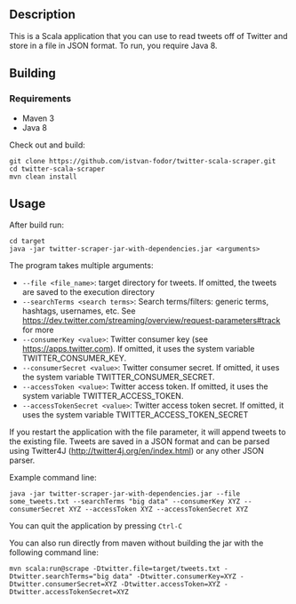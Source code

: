 Description
-----------

This is a Scala application that you can use to read tweets off of Twitter and store in a file in JSON format. To run, you require Java 8.

Building
--------
### Requirements
* Maven 3
* Java 8

Check out and build: 

    git clone https://github.com/istvan-fodor/twitter-scala-scraper.git
    cd twitter-scala-scraper
    mvn clean install

Usage
-----
After build run:

    cd target
    java -jar twitter-scraper-jar-with-dependencies.jar <arguments>

The program takes multiple arguments:
- `--file <file_name>`: target directory for tweets. If omitted, the tweets are saved to the execution directory
- `--searchTerms <search terms>`: Search terms/filters: generic terms, hashtags, usernames, etc. See https://dev.twitter.com/streaming/overview/request-parameters#track for more
- `--consumerKey <value>`: Twitter consumer key (see https://apps.twitter.com). If omitted, it uses the system variable TWITTER_CONSUMER_KEY.
- `--consumerSecret <value>`: Twitter consumer secret. If omitted, it uses the system variable TWITTER_CONSUMER_SECRET.
- `--accessToken <value>`: Twitter access token. If omitted, it uses the system variable TWITTER_ACCESS_TOKEN.
- `--accessTokenSecret <value>`: Twitter access token secret. If omitted, it uses the system variable TWITTER_ACCESS_TOKEN_SECRET

If you restart the application with the file parameter, it will append tweets to the existing file. Tweets are saved in a JSON format and can be parsed using Twitter4J (http://twitter4j.org/en/index.html) or any other JSON parser.

Example command line:

    java -jar twitter-scraper-jar-with-dependencies.jar --file some_tweets.txt --searchTerms "big data" --consumerKey XYZ --consumerSecret XYZ --accessToken XYZ --accessTokenSecret XYZ

You can quit the application by pressing `Ctrl-C`

You can also run directly from maven without building the jar with the following command line:

    mvn scala:run@scrape -Dtwitter.file=target/tweets.txt -Dtwitter.searchTerms="big data" -Dtwitter.consumerKey=XYZ -Dtwitter.consumerSecret=XYZ -Dtwitter.accessToken=XYZ -Dtwitter.accessTokenSecret=XYZ


